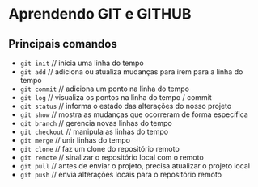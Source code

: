 # Aprendendo GIT e GITHUB

## Principais comandos

- `git init` // inicia uma linha do tempo
- `git add` // adiciona ou atualiza mudanças para irem para a linha do tempo
- `git commit` // adiciona um ponto na linha do tempo
- `git log` // visualiza os pontos na linha do tempo / commit
- `git status` // informa o estado das alterações do nosso projeto
- `git show` // mostra as mudanças que ocorreram de forma específica
- `git branch` // gerencia novas linhas do tempo
- `git checkout` // manipula as linhas do tempo
- `git merge` // unir linhas do tempo
- `git clone` // faz um clone do repositório remoto
- `git remote` // sinalizar o repositório local com o remoto
- `git pull` // antes de enviar o projeto, precisa atualizar o projeto local
- `git push` // envia alterações locais para o repositório remoto
